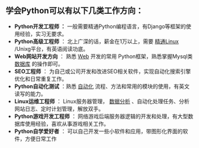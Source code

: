 ## 学会Python可以有以下几类工作方向：

* **Python开发工程师 ：**
  一般需要精通Python编程语言，有Django等框架的使用经验，实习无要求。
* **Python高级工程师**
  ： 北上广深的话，薪金在1万以上，需要
  [精通Linux](http://www.iplaypy.com/linux/)
  /Unixg平台，有英语阅读功底。
* **Web网站开发方向**
  ： 熟悉
  [Web](http://www.iplaypy.com/web/)
  开发的常用 Python框架，熟悉掌握Mysql类
  [数据库](http://www.iplaypy.com/data/)
  的操作即可。
* **SEO工程师**
  ： 为自己或公司开发和改进SEO相关软件，实现自动化搜索引擎优化和日常重复工作。
* **Python自动化测试**
  ：熟悉
  [自动化](http://www.iplaypy.com/auto-test/)
  流程、方法和常用的模块的使用，有英文读写的能力。
* **Linux运维工程师**
  ： Linux服务器管理，
  [数据分析](http://www.iplaypy.com/data/)
  、自动化处理任务、分析网站日志、定时计划管理，解放双手。
* **Python游戏开发工程师**
  ： 网络游戏后端服务器逻辑的开发和处理，有大型数据库使用经验，喜欢从事游戏相关工作。
* **Python自学爱好者**
  ： 可以自己开发一些小软件和应用，带图形化界面的软件，方便日常工作



